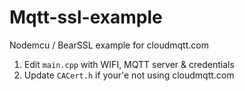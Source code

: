 # Mqtt-ssl-example

Nodemcu / BearSSL example for cloudmqtt.com

1. Edit `main.cpp` with WIFI, MQTT server & credentials
2. Update `CACert.h`  if your'e not using cloudmqtt.com